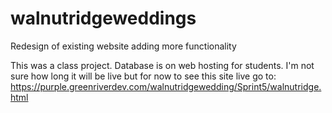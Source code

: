 # walnutridgeweddings
Redesign of existing website adding more functionality

This was a class project. Database is on web hosting for students. I'm not sure how long it will be live but for now
to see this site live go to: https://purple.greenriverdev.com/walnutridgewedding/Sprint5/walnutridge.html


